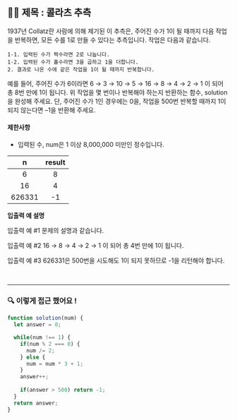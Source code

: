 ## ✍🏻 제목 : 콜라츠 추측
1937년 Collatz란 사람에 의해 제기된 이 추측은, 주어진 수가 1이 될 때까지 다음 작업을 반복하면, 모든 수를 1로 만들 수 있다는 추측입니다. 작업은 다음과 같습니다.

```
1-1. 입력된 수가 짝수라면 2로 나눕니다. 
1-2. 입력된 수가 홀수라면 3을 곱하고 1을 더합니다. 
2. 결과로 나온 수에 같은 작업을 1이 될 때까지 반복합니다. 
```

예를 들어, 주어진 수가 6이라면 6 → 3 → 10 → 5 → 16 → 8 → 4 → 2 → 1 이 되어 총 8번 만에 1이 됩니다. 위 작업을 몇 번이나 반복해야 하는지 반환하는 함수, solution을 완성해 주세요. 단, 주어진 수가 1인 경우에는 0을, 작업을 500번 반복할 때까지 1이 되지 않는다면 –1을 반환해 주세요.

#### 제한사항

- 입력된 수, num은 1 이상 8,000,000 미만인 정수입니다.

|n|result|
|:------:|:----:|
|6|8|
|16|4|
|626331|-1|

**입출력 예 설명**

입출력 예 #1
문제의 설명과 같습니다.

입출력 예 #2
16 → 8 → 4 → 2 → 1 이 되어 총 4번 만에 1이 됩니다.

입출력 예 #3
626331은 500번을 시도해도 1이 되지 못하므로 -1을 리턴해야 합니다.

</br>

---

### 🔍 이렇게 접근 했어요 !

```javascript
function solution(num) {
  let answer = 0;

  while(num !== 1) {
    if(num % 2 === 0) {
      num /= 2;
    } else {
      num = num * 3 + 1;
    }
    answer++;
    
    if(answer > 500) return -1;
  }
  return answer;
}
```